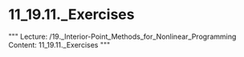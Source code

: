 # 11_19.11._Exercises

"""
Lecture: /19._Interior-Point_Methods_for_Nonlinear_Programming
Content: 11_19.11._Exercises
"""

